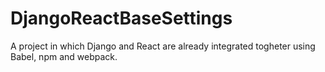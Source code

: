 # DjangoReactBaseSettings
A project in which Django and React are already integrated togheter using Babel, npm and webpack.

